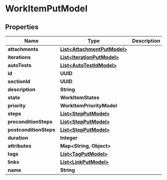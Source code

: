 

# WorkItemPutModel


## Properties

| Name | Type | Description | Notes |
|------------ | ------------- | ------------- | -------------|
|**attachments** | [**List&lt;AttachmentPutModel&gt;**](AttachmentPutModel.md) |  |  |
|**iterations** | [**List&lt;IterationPutModel&gt;**](IterationPutModel.md) |  |  [optional] |
|**autoTests** | [**List&lt;AutoTestIdModel&gt;**](AutoTestIdModel.md) |  |  [optional] |
|**id** | **UUID** |  |  |
|**sectionId** | **UUID** |  |  |
|**description** | **String** |  |  [optional] |
|**state** | **WorkItemStates** |  |  |
|**priority** | **WorkItemPriorityModel** |  |  |
|**steps** | [**List&lt;StepPutModel&gt;**](StepPutModel.md) |  |  |
|**preconditionSteps** | [**List&lt;StepPutModel&gt;**](StepPutModel.md) |  |  |
|**postconditionSteps** | [**List&lt;StepPutModel&gt;**](StepPutModel.md) |  |  |
|**duration** | **Integer** |  |  |
|**attributes** | **Map&lt;String, Object&gt;** |  |  |
|**tags** | [**List&lt;TagPutModel&gt;**](TagPutModel.md) |  |  |
|**links** | [**List&lt;LinkPutModel&gt;**](LinkPutModel.md) |  |  |
|**name** | **String** |  |  |



